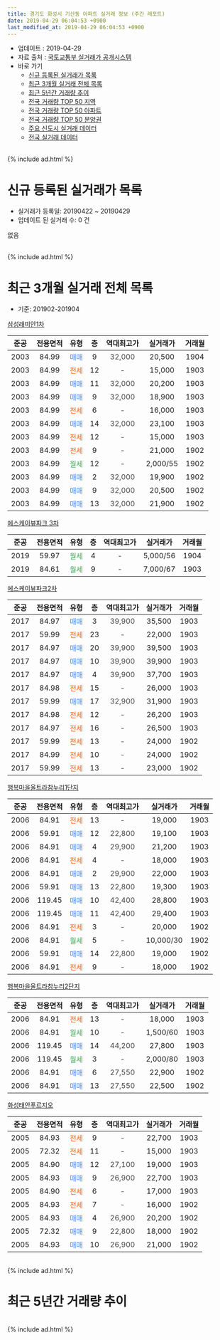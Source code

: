 ```yaml
---
title: 경기도 화성시 기산동 아파트 실거래 정보 (주간 레포트)
date: 2019-04-29 06:04:53 +0900
last_modified_at: 2019-04-29 06:04:53 +0900
---
```


* 업데이트 : 2019-04-29
* 자료 출처 : [국토교통부 실거래가 공개시스템](http://rt.molit.go.kr)
* 바로 가기
    * [신규 등록된 실거래가 목록](#신규-등록된-실거래가-목록)
    * [최근 3개월 실거래 전체 목록](#최근-3개월-실거래-전체-목록)
    * [최근 5년간 거래량 추이](#최근-5년간-거래량-추이)
    * [전국 거래량 TOP 50 지역](https://inasie.github.io/apt-trade-info/최근-3개월-전국에서-가장-거래가-많이-발생한-지역)
    * [전국 거래량 TOP 50 아파트](https://inasie.github.io/apt-trade-info/최근-3개월-전국에서-가장-거래가-많이-발생한-아파트)
    * [전국 거래량 TOP 50 분양권](https://inasie.github.io/apt-trade-info/최근-3개월-전국에서-가장-거래가-많이-발생한-분양권)
    * [주요 신도시 실거래 데이터](https://inasie.github.io/apt-trade-info/주요-신도시)
    * [전국 실거래 데이터](https://inasie.github.io/apt-trade-info/전국)
<br>
{% include ad.html %}
<br>

# 신규 등록된 실거래가 목록
* 실거래가 등록일: 20190422 ~ 20190429
* 업데이트 된 실거래 수: 0 건

없음

<br>
{% include ad.html %}
<br>

# 최근 3개월 실거래 전체 목록
* 기준: 201902-201904


[삼성래미안1차](https://search.naver.com/search.naver?query=%EA%B2%BD%EA%B8%B0%EB%8F%84+%ED%99%94%EC%84%B1%EC%8B%9C+%EA%B8%B0%EC%82%B0%EB%8F%99+%EC%82%BC%EC%84%B1%EB%9E%98%EB%AF%B8%EC%95%881%EC%B0%A8)

|준공|전용면적|유형|층|역대최고가|실거래가|거래월|
|:---:|:---:|:---:|:---:|:---:|:---:|:---:|
|2003|84.99|<span style="color:#4285f3">매매</span>|9|<span style="color:#444444">32,000</span>|20,500|1904|
|2003|84.99|<span style="color:#ff5a00">전세</span>|12|<span style="color:#444444">-</span>|15,000|1903|
|2003|84.99|<span style="color:#4285f3">매매</span>|11|<span style="color:#444444">32,000</span>|20,200|1903|
|2003|84.99|<span style="color:#4285f3">매매</span>|9|<span style="color:#444444">32,000</span>|18,900|1903|
|2003|84.99|<span style="color:#ff5a00">전세</span>|6|<span style="color:#444444">-</span>|16,000|1903|
|2003|84.99|<span style="color:#4285f3">매매</span>|14|<span style="color:#444444">32,000</span>|23,100|1903|
|2003|84.99|<span style="color:#ff5a00">전세</span>|12|<span style="color:#444444">-</span>|15,000|1903|
|2003|84.99|<span style="color:#ff5a00">전세</span>|9|<span style="color:#444444">-</span>|21,000|1902|
|2003|84.99|<span style="color:#34a853">월세</span>|12|<span style="color:#444444">-</span>|2,000/55|1902|
|2003|84.99|<span style="color:#4285f3">매매</span>|2|<span style="color:#444444">32,000</span>|19,900|1902|
|2003|84.99|<span style="color:#4285f3">매매</span>|9|<span style="color:#444444">32,000</span>|20,500|1902|
|2003|84.99|<span style="color:#4285f3">매매</span>|13|<span style="color:#444444">32,000</span>|21,900|1902|

[에스케이뷰파크 3차](https://search.naver.com/search.naver?query=%EA%B2%BD%EA%B8%B0%EB%8F%84+%ED%99%94%EC%84%B1%EC%8B%9C+%EA%B8%B0%EC%82%B0%EB%8F%99+%EC%97%90%EC%8A%A4%EC%BC%80%EC%9D%B4%EB%B7%B0%ED%8C%8C%ED%81%AC+3%EC%B0%A8)

|준공|전용면적|유형|층|역대최고가|실거래가|거래월|
|:---:|:---:|:---:|:---:|:---:|:---:|:---:|
|2019|59.97|<span style="color:#34a853">월세</span>|4|<span style="color:#444444">-</span>|5,000/56|1904|
|2019|84.61|<span style="color:#34a853">월세</span>|9|<span style="color:#444444">-</span>|7,000/67|1903|

[에스케이뷰파크2차](https://search.naver.com/search.naver?query=%EA%B2%BD%EA%B8%B0%EB%8F%84+%ED%99%94%EC%84%B1%EC%8B%9C+%EA%B8%B0%EC%82%B0%EB%8F%99+%EC%97%90%EC%8A%A4%EC%BC%80%EC%9D%B4%EB%B7%B0%ED%8C%8C%ED%81%AC2%EC%B0%A8)

|준공|전용면적|유형|층|역대최고가|실거래가|거래월|
|:---:|:---:|:---:|:---:|:---:|:---:|:---:|
|2017|84.97|<span style="color:#4285f3">매매</span>|3|<span style="color:#444444">39,900</span>|35,500|1903|
|2017|59.99|<span style="color:#ff5a00">전세</span>|23|<span style="color:#444444">-</span>|22,000|1903|
|2017|84.97|<span style="color:#4285f3">매매</span>|20|<span style="color:#444444">39,900</span>|39,500|1903|
|2017|84.97|<span style="color:#4285f3">매매</span>|10|<span style="color:#444444">39,900</span>|39,900|1903|
|2017|84.97|<span style="color:#4285f3">매매</span>|4|<span style="color:#444444">39,900</span>|37,700|1903|
|2017|84.98|<span style="color:#ff5a00">전세</span>|15|<span style="color:#444444">-</span>|26,000|1903|
|2017|59.99|<span style="color:#4285f3">매매</span>|17|<span style="color:#444444">32,900</span>|31,900|1903|
|2017|84.98|<span style="color:#ff5a00">전세</span>|12|<span style="color:#444444">-</span>|26,200|1903|
|2017|84.97|<span style="color:#ff5a00">전세</span>|16|<span style="color:#444444">-</span>|26,500|1903|
|2017|59.99|<span style="color:#ff5a00">전세</span>|13|<span style="color:#444444">-</span>|24,000|1902|
|2017|84.99|<span style="color:#ff5a00">전세</span>|10|<span style="color:#444444">-</span>|24,000|1902|
|2017|59.99|<span style="color:#ff5a00">전세</span>|13|<span style="color:#444444">-</span>|23,000|1902|

[행복마을울트라참누리1단지](https://search.naver.com/search.naver?query=%EA%B2%BD%EA%B8%B0%EB%8F%84+%ED%99%94%EC%84%B1%EC%8B%9C+%EA%B8%B0%EC%82%B0%EB%8F%99+%ED%96%89%EB%B3%B5%EB%A7%88%EC%9D%84%EC%9A%B8%ED%8A%B8%EB%9D%BC%EC%B0%B8%EB%88%84%EB%A6%AC1%EB%8B%A8%EC%A7%80)

|준공|전용면적|유형|층|역대최고가|실거래가|거래월|
|:---:|:---:|:---:|:---:|:---:|:---:|:---:|
|2006|84.91|<span style="color:#ff5a00">전세</span>|13|<span style="color:#444444">-</span>|19,000|1903|
|2006|59.91|<span style="color:#4285f3">매매</span>|12|<span style="color:#444444">22,800</span>|19,100|1903|
|2006|84.91|<span style="color:#4285f3">매매</span>|4|<span style="color:#444444">29,900</span>|21,200|1903|
|2006|84.91|<span style="color:#ff5a00">전세</span>|4|<span style="color:#444444">-</span>|18,000|1903|
|2006|84.91|<span style="color:#4285f3">매매</span>|2|<span style="color:#444444">29,900</span>|22,000|1903|
|2006|59.91|<span style="color:#4285f3">매매</span>|13|<span style="color:#444444">22,800</span>|19,300|1903|
|2006|119.45|<span style="color:#4285f3">매매</span>|10|<span style="color:#444444">42,400</span>|28,800|1903|
|2006|119.45|<span style="color:#4285f3">매매</span>|11|<span style="color:#444444">42,400</span>|29,400|1903|
|2006|84.91|<span style="color:#ff5a00">전세</span>|3|<span style="color:#444444">-</span>|20,000|1902|
|2006|84.91|<span style="color:#34a853">월세</span>|5|<span style="color:#444444">-</span>|10,000/30|1902|
|2006|59.91|<span style="color:#4285f3">매매</span>|14|<span style="color:#444444">22,800</span>|19,000|1902|
|2006|84.91|<span style="color:#ff5a00">전세</span>|9|<span style="color:#444444">-</span>|18,000|1902|

[행복마을울트라참누리2단지](https://search.naver.com/search.naver?query=%EA%B2%BD%EA%B8%B0%EB%8F%84+%ED%99%94%EC%84%B1%EC%8B%9C+%EA%B8%B0%EC%82%B0%EB%8F%99+%ED%96%89%EB%B3%B5%EB%A7%88%EC%9D%84%EC%9A%B8%ED%8A%B8%EB%9D%BC%EC%B0%B8%EB%88%84%EB%A6%AC2%EB%8B%A8%EC%A7%80)

|준공|전용면적|유형|층|역대최고가|실거래가|거래월|
|:---:|:---:|:---:|:---:|:---:|:---:|:---:|
|2006|84.91|<span style="color:#ff5a00">전세</span>|13|<span style="color:#444444">-</span>|18,000|1903|
|2006|84.91|<span style="color:#34a853">월세</span>|10|<span style="color:#444444">-</span>|1,500/60|1903|
|2006|119.45|<span style="color:#4285f3">매매</span>|14|<span style="color:#444444">44,200</span>|27,800|1903|
|2006|119.45|<span style="color:#34a853">월세</span>|3|<span style="color:#444444">-</span>|2,000/80|1903|
|2006|84.91|<span style="color:#4285f3">매매</span>|6|<span style="color:#444444">27,550</span>|22,900|1902|
|2006|84.91|<span style="color:#4285f3">매매</span>|13|<span style="color:#444444">27,550</span>|22,500|1902|


<script async src="//pagead2.googlesyndication.com/pagead/js/adsbygoogle.js"></script>
<!-- 기본 -->
<ins class="adsbygoogle"
     style="display:block"
     data-ad-client="ca-pub-2446590836940007"
     data-ad-slot="1659523306"
     data-ad-format="auto"
     data-full-width-responsive="true"></ins>
<script>
(adsbygoogle = window.adsbygoogle || []).push({});
</script>


[화성태안푸르지오](https://search.naver.com/search.naver?query=%EA%B2%BD%EA%B8%B0%EB%8F%84+%ED%99%94%EC%84%B1%EC%8B%9C+%EA%B8%B0%EC%82%B0%EB%8F%99+%ED%99%94%EC%84%B1%ED%83%9C%EC%95%88%ED%91%B8%EB%A5%B4%EC%A7%80%EC%98%A4)

|준공|전용면적|유형|층|역대최고가|실거래가|거래월|
|:---:|:---:|:---:|:---:|:---:|:---:|:---:|
|2005|84.93|<span style="color:#ff5a00">전세</span>|9|<span style="color:#444444">-</span>|22,700|1903|
|2005|72.32|<span style="color:#ff5a00">전세</span>|11|<span style="color:#444444">-</span>|15,000|1903|
|2005|84.90|<span style="color:#4285f3">매매</span>|12|<span style="color:#444444">27,100</span>|19,000|1903|
|2005|84.93|<span style="color:#4285f3">매매</span>|9|<span style="color:#444444">26,900</span>|22,700|1903|
|2005|84.90|<span style="color:#ff5a00">전세</span>|6|<span style="color:#444444">-</span>|17,000|1903|
|2005|84.93|<span style="color:#ff5a00">전세</span>|7|<span style="color:#444444">-</span>|16,000|1902|
|2005|84.93|<span style="color:#4285f3">매매</span>|4|<span style="color:#444444">26,900</span>|20,200|1902|
|2005|72.32|<span style="color:#4285f3">매매</span>|9|<span style="color:#444444">22,800</span>|18,000|1902|
|2005|84.93|<span style="color:#4285f3">매매</span>|10|<span style="color:#444444">26,900</span>|21,000|1902|


<br>
{% include ad.html %}
<br>

# 최근 5년간 거래량 추이


<div style="width:100%;">
    <canvas id="deal_progress" height="200"></canvas>
</div>

<script>
new Chart(document.getElementById("deal_progress"), {
    type: 'line',
    data: {
        labels: ['201404','201405','201406','201407','201408','201409','201410','201411','201412','201501','201502','201503','201504','201505','201506','201507','201508','201509','201510','201511','201512','201601','201602','201603','201604','201605','201606','201607','201608','201609','201610','201611','201612','201701','201702','201703','201704','201705','201706','201707','201708','201709','201710','201711','201712','201801','201802','201803','201804','201805','201806','201807','201808','201809','201810','201811','201812','201901','201902','201903','201904'],
        datasets: [{
            label: '매매',
            pointRadius: 1,
            data: [23, 19, 28, 28, 28, 40, 42, 20, 25, 35, 33, 51, 39, 34, 31, 34, 15, 32, 24, 21, 11, 11, 18, 20, 23, 24, 27, 23, 21, 25, 31, 26, 16, 6, 15, 18, 20, 17, 24, 13, 14, 17, 12, 9, 13, 17, 6, 9, 12, 18, 16, 13, 15, 13, 23, 9, 16, 17, 9, 17, 1],
            borderColor: "rgba(255, 201, 14, 1)",
            backgroundColor: "rgba(255, 201, 14, 0.5)",
            fill: false,
            lineTension: 0
        },{
            label: '전월세',
            pointRadius: 1,
            data: [15, 10, 11, 15, 5, 11, 3, 10, 7, 14, 13, 13, 14, 15, 6, 9, 8, 8, 13, 9, 4, 7, 9, 9, 10, 7, 8, 7, 8, 5, 5, 0, 5, 1, 6, 9, 7, 8, 7, 27, 23, 40, 30, 31, 18, 21, 11, 14, 12, 10, 7, 7, 6, 10, 5, 5, 10, 6, 9, 16, 1],
            borderColor: "rgba(0, 141, 185, 1)",
            backgroundColor: "rgba(0, 141, 185, 0.5)",
            fill: false,
            lineTension: 0
        }
        ]
    },
    options: {
        responsive: true,
        title: {
            display: false
        },
        tooltips: {
            mode: 'index',
            intersect: false
        },
        hover: {
            mode: 'nearest',
            intersect: true
        },
        scales: {
            xAxes: [{
                display: true,
                scaleLabel: {
                    display: true,
                    labelString: '년/월'
                }
            }],
            yAxes: [{
                display: true,
                ticks: {
                    suggestedMin: 0,
                },
                scaleLabel: {
                    display: true,
                    labelString: '실거래 수'
                }
            }]
        }
    }
});

</script>


<br>
{% include ad.html %}
<br>

